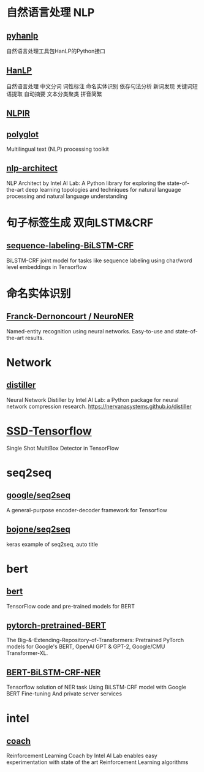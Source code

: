 


# 自然语言处理 NLP

## [pyhanlp](https://github.com/hankcs/pyhanlp)
自然语言处理工具包HanLP的Python接口

## [HanLP](https://github.com/hankcs/HanLP)
自然语言处理 中文分词 词性标注 命名实体识别 依存句法分析 新词发现 关键词短语提取 自动摘要 文本分类聚类 拼音简繁

## [NLPIR](https://github.com/NLPIR-team/NLPIR)
## [polyglot](https://github.com/aboSamoor/polyglot)
Multilingual text (NLP) processing toolkit
## [nlp-architect](https://github.com/NervanaSystems/nlp-architect)
NLP Architect by Intel AI Lab: A Python library for exploring the state-of-the-art deep learning topologies and techniques for natural language processing and natural language understanding

# 句子标签生成 双向LSTM&CRF
## [sequence-labeling-BiLSTM-CRF](https://github.com/scofield7419/sequence-labeling-BiLSTM-CRF)
BiLSTM-CRF joint model for tasks like sequence labeling using char/word level embeddings in Tensorflow

# 命名实体识别

## [Franck-Dernoncourt / NeuroNER](https://github.com/Franck-Dernoncourt/NeuroNER)
Named-entity recognition using neural networks. Easy-to-use and state-of-the-art results.


# Network

## [distiller](https://github.com/NervanaSystems/distiller)
Neural Network Distiller by Intel AI Lab: a Python package for neural network compression research. https://nervanasystems.github.io/distiller



# [SSD-Tensorflow](https://github.com/balancap/SSD-Tensorflow)
Single Shot MultiBox Detector in TensorFlow

# seq2seq

## [google/seq2seq](https://github.com/google/seq2seq)
A general-purpose encoder-decoder framework for Tensorflow
## [bojone/seq2seq](https://github.com/bojone/seq2seq)
keras example of seq2seq, auto title

# bert

## [bert](https://github.com/google-research/bert)
TensorFlow code and pre-trained models for BERT
## [pytorch-pretrained-BERT](https://github.com/huggingface/pytorch-pretrained-BERT)
The Big-&-Extending-Repository-of-Transformers: Pretrained PyTorch models for Google's BERT, OpenAI GPT & GPT-2, Google/CMU Transformer-XL.
## [BERT-BiLSTM-CRF-NER](https://github.com/macanv/BERT-BiLSTM-CRF-NER)
Tensorflow solution of NER task Using BiLSTM-CRF model with Google BERT Fine-tuning And private server services

# intel
## [coach](https://github.com/NervanaSystems/coach)
Reinforcement Learning Coach by Intel AI Lab enables easy experimentation with state of the art Reinforcement Learning algorithms